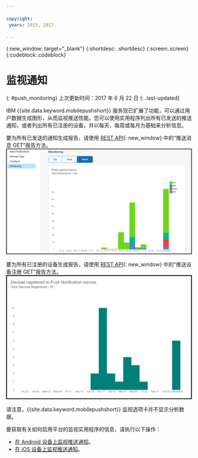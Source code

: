 ```yaml
---

copyright:
 years: 2015, 2017

---
```


{:new_window: target="_blank"}
{:shortdesc: .shortdesc}
{:screen:.screen}
{:codeblock:.codeblock}

# 监视通知 
{: #push_monitoring}
上次更新时间：2017 年 6 月 22 日
{: .last-updated}


IBM {{site.data.keyword.mobilepushshort}} 服务现已扩展了功能，可以通过用户数据生成图形，从而监视推送性能。您可以使用实用程序列出所有已发送的推送通知，或者列出所有已注册的设备，并以每天、每周或每月为基础来分析信息。

要为所有已发送的通知生成报告，请使用 [REST API](https://mobile.{DomainName}/imfpush/#!/messages/get_apps_applicationId_messages_report){: new_window} 中的“推送消息 GET”报告方法。 
	![“已发送的通知”报告](images/monitoring_messages.jpg)


要为所有已注册的设备生成报告，请使用 [REST API](https://mobile.{DomainName}/imfpush/#!/devices/get_apps_applicationId_devices_report){: new_window} 中的“推送设备注册 GET”报告方法。
	![“已注册的设备”报告](images/monitoring_devices.jpg)

请注意，{{site.data.keyword.mobilepushshort}} 监视选项卡并不显示分析数据。

要获取有关如何启用平台的监视实用程序的信息，请执行以下操作：

 - [在 Android 设备上监视推送通知](https://github.com/ibm-bluemix-mobile-services/bms-clientsdk-android-push/tree/Doc#monitoring)。
 - [在 iOS 设备上监视推送通知](https://github.com/ibm-bluemix-mobile-services/bms-clientsdk-swift-push/tree/Doc#enable-monitoring)。
 



 
